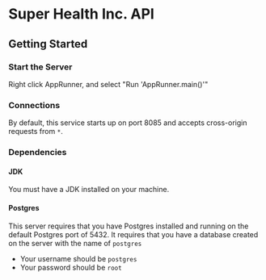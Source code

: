# Super Health Inc. API

## Getting Started

### Start the Server

Right click AppRunner, and select "Run 'AppRunner.main()'"

### Connections

By default, this service starts up on port 8085 and accepts cross-origin requests from `*`.

### Dependencies

#### JDK

You must have a JDK installed on your machine.

#### Postgres

This server requires that you have Postgres installed and running on the default Postgres port of
5432. It requires that you have a database created on the server with the name of `postgres`

- Your username should be `postgres`
- Your password should be `root`